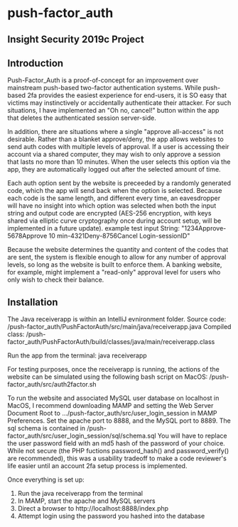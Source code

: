 # push-factor_auth
## Insight Security 2019c Project

## Introduction 

Push-Factor_Auth is a proof-of-concept for an improvement over mainstream push-based two-factor authentication systems. While push-based 2fa provides the easiest experience for end-users, it is SO easy that victims may instinctively or accidentally authenticate their attacker. For such situations, I have implemented an "Oh no, cancel!" button within the app that deletes the authenticated session server-side.

In addition, there are situations where a single "approve all-access" is not desirable. Rather than a blanket approve/deny, the app allows websites to send auth codes with multiple levels of approval. If a user is accessing their account via a shared computer, they may wish to only approve a session that lasts no more than 10 minutes. When the user selects this option via the app, they are automatically logged out after the selected amount of time.

Each auth option sent by the website is preceeded by a randomly generated code, which the app will send back when the option is selected. Because each code is the same length, and different every time, an eavesdropper will have no insight into which option was selected when both the input string and output code are encrypted (AES-256 encryption, with keys shared via elliptic curve cryptography once during account setup, will be implemented in a future update).
example test input String:
"1234Approve-5678Approve 10 min-4321Deny-8756Cancel Login-sessionID"

Because the website determines the quantity and content of the codes that are sent, the system is flexible enough to allow for any number of approval levels, so long as the website is built to enforce them. A banking website, for example, might implement a "read-only" approval level for users who only wish to check their balance.

## Installation

The Java receiverapp is within an IntelliJ evnironment folder.
Source code: /push-factor_auth/PushFactorAuth/src/main/java/receiverapp.java
Compiled class: /push-factor_auth/PushFactorAuth/build/classes/java/main/receiverapp.class

Run the app from the terminal:
java receiverapp

For testing purposes, once the receiverapp is running, the actions of the website can be simulated using the following bash script on MacOS:
/push-factor_auth/src/auth2factor.sh

To run the website and associated MySQL user database on localhost in MacOS, I recommend downloading MAMP and setting the Web Server Document Root to .../push-factor_auth/src/user_login_session in MAMP Preferences. Set the apache port to 8888, and the MySQL port to 8889. The sql schema is contained in /push-factor_auth/src/user_login_session/sql/schema.sql
You will have to replace the user password field with an md5 hash of the password of your choice. While not secure (the PHP fuctions password_hash() and password_verify() are recommended), this was a usability tradeoff to make a code reviewer's life easier until an account 2fa setup process is implemented.

Once everything is set up:
1. Run the java receiverapp from the terminal
2. In MAMP, start the apache and MySQL servers
3. Direct a browser to http://localhost:8888/index.php
4. Attempt login using the password you hashed into the database
